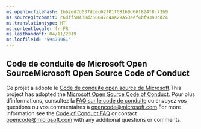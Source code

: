 ```yaml
---
ms.openlocfilehash: 1bb2ed7d637dcec62f01f68169d66f824f8c73b9
ms.sourcegitcommit: c6dff58438d256647d4aa29a53eef4bf93a0cd24
ms.translationtype: HT
ms.contentlocale: fr-FR
ms.lasthandoff: 04/11/2019
ms.locfileid: "59479961"
---
```

## <a name="microsoft-open-source-code-of-conduct"></a><span data-ttu-id="1ea75-101">Code de conduite de Microsoft Open Source</span><span class="sxs-lookup"><span data-stu-id="1ea75-101">Microsoft Open Source Code of Conduct</span></span>

<span data-ttu-id="1ea75-102">Ce projet a adopté le [Code de conduite open source de Microsoft](https://opensource.microsoft.com/codeofconduct/).</span><span class="sxs-lookup"><span data-stu-id="1ea75-102">This project has adopted the [Microsoft Open Source Code of Conduct](https://opensource.microsoft.com/codeofconduct/).</span></span>
<span data-ttu-id="1ea75-103">Pour plus d’informations, consultez la [FAQ sur le code de conduite](https://opensource.microsoft.com/codeofconduct/faq/) ou envoyez vos questions ou vos commentaires à [opencode@microsoft.com](mailto:opencode@microsoft.com).</span><span class="sxs-lookup"><span data-stu-id="1ea75-103">For more information see the [Code of Conduct FAQ](https://opensource.microsoft.com/codeofconduct/faq/) or contact [opencode@microsoft.com](mailto:opencode@microsoft.com) with any additional questions or comments.</span></span>


